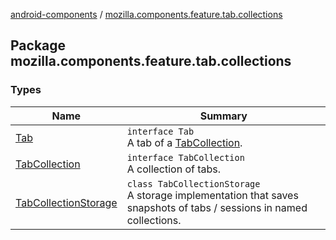 [android-components](../index.md) / [mozilla.components.feature.tab.collections](./index.md)

## Package mozilla.components.feature.tab.collections

### Types

| Name | Summary |
|---|---|
| [Tab](-tab/index.md) | `interface Tab`<br>A tab of a [TabCollection](-tab-collection/index.md). |
| [TabCollection](-tab-collection/index.md) | `interface TabCollection`<br>A collection of tabs. |
| [TabCollectionStorage](-tab-collection-storage/index.md) | `class TabCollectionStorage`<br>A storage implementation that saves snapshots of tabs / sessions in named collections. |

